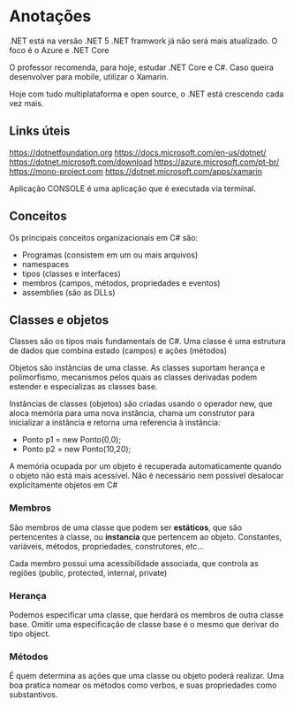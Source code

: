 # Anotações

.NET está na versão .NET 5
.NET framwork já não será mais atualizado. O foco é o Azure e .NET Core

O professor recomenda, para hoje, estudar .NET Core e C#. Caso queira desenvolver para mobile, utilizar o Xamarin. 

Hoje com tudo multiplataforma e open source, o .NET está crescendo cada vez mais.

## Links úteis

https://dotnetfoundation.org
https://docs.microsoft.com/en-us/dotnet/
https://dotnet.microsoft.com/download
https://azure.microsoft.com/pt-br/
https://mono-project.com
https://dotnet.microsoft.com/apps/xamarin

Aplicação CONSOLE é uma aplicação que é executada via terminal.

## Conceitos

Os principais conceitos organizacionais em C# são:
- Programas (consistem em um ou mais arquivos)
- namespaces
- tipos (classes e interfaces)
- membros (campos, métodos, propriedades e eventos)
- assemblies (são as DLLs)

## Classes e objetos

Classes são os tipos mais fundamentais de C#. Uma classe é uma estrutura de dados que combina estado (campos) e ações (métodos)

Objetos são instâncias de uma classe. As classes suportam herança e polimorfismo, mecanismos pelos quais as classes derivadas podem estender e especializas as classes base.

Instâncias de classes (objetos) são criadas usando o operador new, que aloca memória para uma nova instância, chama um construtor para inicializar a instância e retorna uma referencia à instância:
* Ponto p1 = new Ponto(0,0);
* Ponto p2 = new Ponto(10,20);

A memória ocupada por um objeto é recuperada automaticamente quando o objeto não está mais acessível. Não é necessário nem possível desalocar explicitamente objetos em C#

### Membros

São membros de uma classe que podem ser **estáticos**, que são pertencentes à classe, ou **instancia** que pertencem ao objeto.
Constantes, variáveis, métodos, propriedades, construtores, etc...

Cada membro possui uma acessibilidade associada, que controla as regiões (public, protected, internal, private)

### Herança

Podemos especificar uma classe, que herdará os membros de outra classe base.
Omitir uma especificação de classe base é o mesmo que derivar do tipo object.

### Métodos

É quem determina as ações que uma classe ou objeto poderá realizar.
Uma boa pratica nomear os métodos como verbos, e suas propriedades como substantivos.
